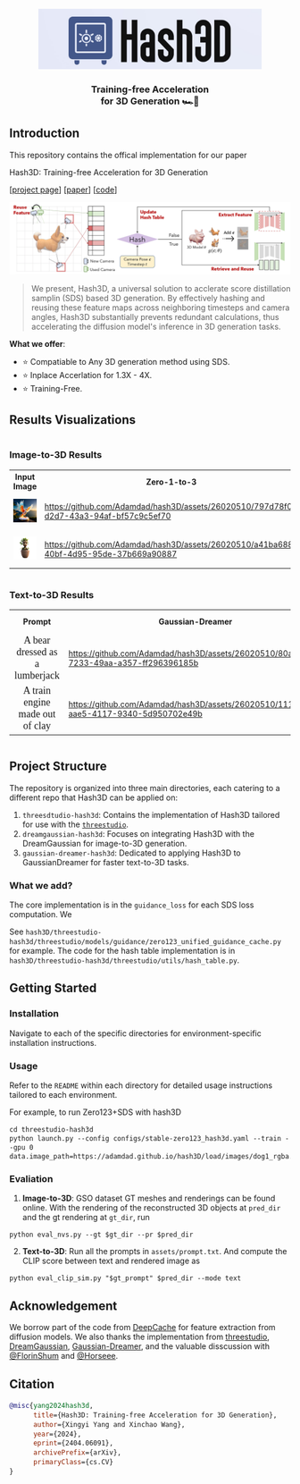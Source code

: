 
<br>
<div align="center">
<img src="assets/logo.jpg" width="400px"></img>
<h3>Training-free Acceleration <br> for 3D Generation 🏎️💨<h3>
</div>



## Introduction
This repository contains the offical implementation for our paper

Hash3D: Training-free Acceleration for 3D Generation

[[project page](https://adamdad.github.io/hash3D/)] [[paper](https://arxiv.org/abs/2404.06091)] [[code](https://github.com/Adamdad/hash3D)]

![pipeline](assets/pipeline.jpg)


> We present, Hash3D, a universal solution to acclerate score distillation samplin (SDS) based 3D generation. By effectively hashing and reusing these feature maps across neighboring timesteps and camera angles, Hash3D substantially prevents redundant calculations, thus accelerating the diffusion model's inference in 3D generation tasks.

**What we offer**: 
- ⭐ Compatiable to Any 3D generation method using SDS.
- ⭐ Inplace Accerlation for 1.3X - 4X. 
- ⭐ Training-Free.

## Results Visualizations


<section class="section">
  <div class="container is-max-desktop">
    <div class="columns is-centered">
      <div class="column is-full-width">
        <h3 class="title is-3">Image-to-3D Results</h3>
        <div class="content has-text-justified">
          <table>
            <tr>
              <th>Input Image</th>
              <th>Zero-1-to-3</th>
              <th>Hash3D + Zero-1-to-3 $${\color{red} \text{(Speed X4.0)}}$$ </th>
            </tr>
            <tr>
              <td><img src="assets/baby_phoenix_on_ice.png"></td>
              <td>

https://github.com/Adamdad/hash3D/assets/26020510/797d78f0-d2d7-43a3-94af-bf57c9c5ef70

</td>
              <td>

https://github.com/Adamdad/hash3D/assets/26020510/c02701f1-fd92-4601-8569-18c7c17cde97

</td>
            </tr>
            <tr>
              <td><img src="assets/grootplant_rgba.png"></td>
              <td>

https://github.com/Adamdad/hash3D/assets/26020510/a41ba688-40bf-4d95-95de-37b669a90887

</td>
              <td>

https://github.com/Adamdad/hash3D/assets/26020510/86d9e46d-0554-4a87-9960-ce3a9f83bdd7

</td>
            </tr>
          </table>
        </div>
      </div>
    </div>
  </div>

<section class="section">
  <div class="container is-max-desktop">
    <div class="columns is-centered">
      <div class="column is-full-width">
        <h3 class="title is-3">Text-to-3D Results</h3>
        <div class="content has-text-justified">
          <table>
            <tr>
              <th>Prompt</th>
              <th>Gaussian-Dreamer</th>
              <th>Hash3D + Gaussian-Dreamer $${\color{red}\text{(Speed X1.5)}}$$ </th>
            </tr>
            <tr>
              <td style="text-align: center; vertical-align: middle; font-size:18px; font-family:Comic sans MS">A bear dressed as a lumberjack</td>
              <td>

https://github.com/Adamdad/hash3D/assets/26020510/80a4658f-7233-49aa-a357-ff296396185b

</td>
              <td>

https://github.com/Adamdad/hash3D/assets/26020510/3882341f-c5f1-4f4f-8f24-d1c080ecdb2f

</td>
            </tr>
            <tr>
              <td style="text-align: center; vertical-align: middle; font-size:18px; font-family:Comic sans MS">A train engine made out of clay</td>
              <td>

https://github.com/Adamdad/hash3D/assets/26020510/1111d8ba-aae5-4117-9340-5d950702e49b

</td>
              <td>

https://github.com/Adamdad/hash3D/assets/26020510/06b7bbf3-0edb-4d2f-a2f2-c11bab5c7b64

</td>
            </tr>
          </table>
        </div>
      </div>
    </div>
  </div>

## Project Structure
The repository is organized into three main directories, each catering to a different repo that Hash3D can be applied on:

1. `threesdtudio-hash3d`: Contains the implementation of Hash3D tailored for use with the [`threestudio`](https://github.com/threestudio-project/threestudio).
2. `dreamgaussian-hash3d`: Focuses on integrating Hash3D with the DreamGaussian for image-to-3D generation.
3. `gaussian-dreamer-hash3d`: Dedicated to applying Hash3D to GaussianDreamer for faster text-to-3D tasks.

### What we add?
The core implementation is in the `guidance_loss` for each SDS loss computation. We 

See `hash3D/threestudio-hash3d/threestudio/models/guidance/zero123_unified_guidance_cache.py` for example. The code for the hash table implementation is in `hash3D/threestudio-hash3d/threestudio/utils/hash_table.py`.

## Getting Started

### Installation
Navigate to each of the specific directories for environment-specific installation instructions.

### Usage
Refer to the `README` within each directory for detailed usage instructions tailored to each environment.

For example, to run Zero123+SDS with hash3D
```shell
cd threestudio-hash3d
python launch.py --config configs/stable-zero123_hash3d.yaml --train --gpu 0 data.image_path=https://adamdad.github.io/hash3D/load/images/dog1_rgba.png
```

### Evaliation
1. **Image-to-3D**: GSO dataset GT meshes and renderings can be found online. With the rendering of the reconstructed 3D objects at `pred_dir` and the gt rendering at `gt_dir`, run

```shell
python eval_nvs.py --gt $gt_dir --pr $pred_dir 
```
2. **Text-to-3D**: Run all the prompts in `assets/prompt.txt`. And compute the CLIP score between text and rendered image as
```shell
python eval_clip_sim.py "$gt_prompt" $pred_dir --mode text
```

## Acknowledgement

We borrow part of the code from [DeepCache](https://github.com/horseee/DeepCache) for feature extraction from diffusion models. 
We also thanks the implementation from [threestudio](https://github.com/threestudio-project/threestudio), [DreamGaussian](https://github.com/dreamgaussian/dreamgaussian), [Gaussian-Dreamer](https://github.com/hustvl/GaussianDreamer), and the valuable disscussion with [@FlorinShum](https://github.com/FlorinShum) and [@Horseee](https://github.com/horseee).

## Citation

```bibtex
@misc{yang2024hash3d,
      title={Hash3D: Training-free Acceleration for 3D Generation}, 
      author={Xingyi Yang and Xinchao Wang},
      year={2024},
      eprint={2404.06091},
      archivePrefix={arXiv},
      primaryClass={cs.CV}
}
```
